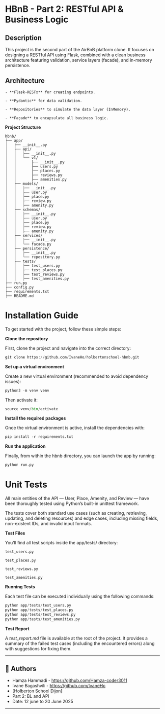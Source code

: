 # HBnB - Part 2: RESTful API & Business Logic
## Description

This project is the second part of the AirBnB platform clone.
It focuses on designing a RESTful API using Flask, combined with a clean business architecture featuring validation, service layers (facade), and in-memory persistence.

 ## Architecture

    - **Flask-RESTx** for creating endpoints.

    - **Pydantic** for data validation.

    - **Repositories** to simulate the data layer (InMemory).

    - **Façade** to encapsulate all business logic.

 **Project Structure**

```plaintext
hbnb/
├── app/
│   ├── __init__.py
│   ├── api/
│   │   ├── __init__.py
│   │   └── v1/
│   │       ├── __init__.py
│   │       ├── users.py
│   │       ├── places.py
│   │       ├── reviews.py
│   │       ├── amenities.py
│   ├── models/
│   │   ├── __init__.py
│   │   ├── user.py
│   │   ├── place.py
│   │   ├── review.py
│   │   ├── amenity.py
│   ├── schemas/
│   │   ├── __init__.py
│   │   ├── user.py
│   │   ├── place.py
│   │   ├── review.py
│   │   ├── amenity.py
│   ├── services/
│   │   ├── __init__.py
│   │   └── facade.py
│   ├── persistence/
│   │   ├── __init__.py
│   │   └── repository.py
│   ├── tests/
│   │   ├── test_users.py
│   │   ├── test_places.py
│   │   ├── test_reviews.py
│   │   ├── test_amenities.py
├── run.py
├── config.py
├── requirements.txt
├── README.md

```



# Installation Guide
To get started with the project, follow these simple steps:

**Clone the repository**

First, clone the project and navigate into the correct directory:

```python
git clone https://github.com/IvaneHo/holbertonschool-hbnb.git
```


**Set up a virtual environment**

Create a new virtual environment (recommended to avoid dependency issues):

```python
python3 -m venv venv
```

Then activate it:

```python
source venv/bin/activate
```

**Install the required packages**

Once the virtual environment is active, install the dependencies with:

```python
pip install -r requirements.txt
```


**Run the application**

Finally, from within the hbnb directory, you can launch the app by running:

```python
python run.py
```




# Unit Tests

All main entities of the API — User, Place, Amenity, and Review — have been thoroughly tested using Python’s built-in unittest framework.

The tests cover both standard use cases (such as creating, retrieving, updating, and deleting resources) and edge cases, including missing fields, non-existent IDs, and invalid input formats.

 **Test Files**

You’ll find all test scripts inside the app/tests/ directory:

    test_users.py

    test_places.py

    test_reviews.py

    test_amenities.py


**Running Tests**

Each test file can be executed individually using the following commands:

```python
python app/tests/test_users.py
python app/tests/test_places.py
python app/tests/test_reviews.py
python app/tests/test_amenities.py  
```  

**Test Report**

A *test_report.md* file is available at the root of the project.
It provides a summary of the failed test cases (including the encountered errors) along with suggestions for fixing them.

---

## 👤 Authors

* Hamza Hammadi - https://github.com/Hamza-coder3011 
* Ivane Bagashvili - https://github.com/IvaneHo
* [Holberton School Dijon]  
* Part 2: BL and API 
* Date: 12 june to 20 June 2025  

---
